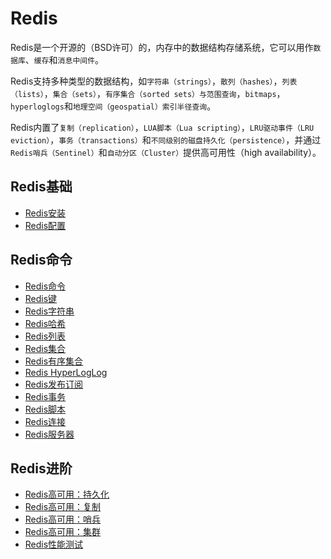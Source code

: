 # Redis
Redis是一个开源的（BSD许可）的，内存中的数据结构存储系统，它可以用作`数据库`、`缓存`和`消息中间件`。

Redis支持多种类型的数据结构，如`字符串（strings）`，`散列（hashes）`，`列表（lists）`，`集合（sets）`，`有序集合（sorted sets）与范围查询`，`bitmaps`，`hyperloglogs`和`地理空间（geospatial）索引半径查询`。 

Redis内置了`复制（replication）`，`LUA脚本（Lua scripting）`，`LRU驱动事件（LRU eviction）`，`事务（transactions）`和`不同级别的磁盘持久化（persistence）`，并通过`Redis哨兵（Sentinel）`和`自动分区（Cluster）`提供高可用性（high availability）。

## Redis基础
* [Redis安装](install.md)
* [Redis配置](config.md)

## Redis命令
* [Redis命令](commands.md)
* [Redis键](keys.md)
* [Redis字符串](strings.md)
* [Redis哈希](hash.md)
* [Redis列表](list.md)
* [Redis集合](set.md)
* [Redis有序集合](zset.md)
* [Redis HyperLogLog](hyperloglog.md)
* [Redis发布订阅](pubsub.md)
* [Redis事务](transaction.md)
* [Redis脚本](scripts.md)
* [Redis连接](connection.md)
* [Redis服务器](server.md)

## Redis进阶
* [Redis高可用：持久化](ha-persistence.md)
* [Redis高可用：复制](ha-replication.md)
* [Redis高可用：哨兵](ha-sentinel.md)
* [Redis高可用：集群](ha-cluster.md)
* [Redis性能测试](perf.md)